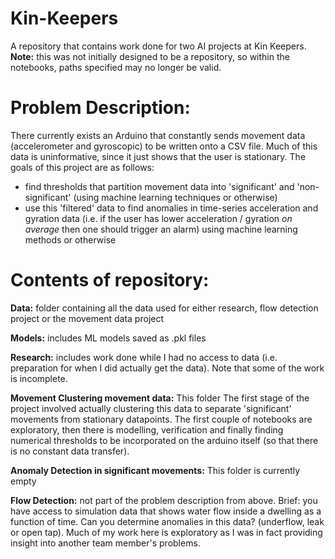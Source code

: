 # Kin-Keepers
A repository that contains work done for two AI projects at Kin Keepers.
**Note:** this was not initially designed to be a repository, so within the notebooks, paths specified may no longer be valid.

# Problem Description:

There currently exists an Arduino that constantly sends movement data (accelerometer and gyroscopic) to be written onto a CSV file. Much of this data is uninformative, since it just shows that the user is stationary.
The goals of this project are as follows:
- find thresholds that partition movement data into 'significant' and 'non-significant' (using machine learning techniques or otherwise)
- use this 'filtered' data to find anomalies in time-series acceleration and gyration data (i.e. if the user has lower acceleration / gyration *on average* then one should trigger an alarm) using machine learning methods or otherwise

# Contents of repository:

**Data:** folder containing all the data used for either research, flow detection project or the movement data project

**Models:** includes ML models saved as .pkl files

**Research:** includes work done while I had no access to data (i.e. preparation for when I did actually get the data). Note that some of the work is incomplete.

**Movement Clustering movement data:** This folder The first stage of the project involved actually clustering this data to separate 'significant' movements from stationary datapoints. The first couple of notebooks are exploratory, then there is modelling, verification and finally finding numerical thresholds to be incorporated on the arduino itself (so that there is no constant data transfer).

**Anomaly Detection in significant movements:** This folder is currently empty


**Flow Detection:** not part of the problem description from above. Brief: you have access to simulation data that shows water flow inside a dwelling as a function of time. Can you determine anomalies in this data? (underflow, leak or open tap). Much of my work here is exploratory as I was in fact providing insight into another team member's problems.
